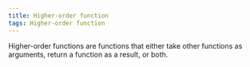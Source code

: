 ```yaml
---
title: Higher-order function
tags: Higher-order function
---
```


Higher-order functions are functions that either take other functions as arguments, return a function as a result, or both.
